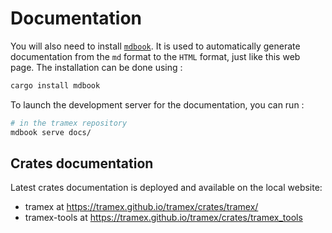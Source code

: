 # Documentation

You will also need to install [`mdbook`](https://rust-lang.github.io/mdBook/). It is used to automatically generate documentation from the `md` format to the `HTML` format, just like this web page. The installation can be done using :

```bash
cargo install mdbook
```

To launch the development server for the documentation, you can run :

```bash
# in the tramex repository
mdbook serve docs/
```

## Crates documentation

Latest crates documentation is deployed and available on the local website:

- tramex at <https://tramex.github.io/tramex/crates/tramex/>
- tramex-tools at <https://tramex.github.io/tramex/crates/tramex_tools>
